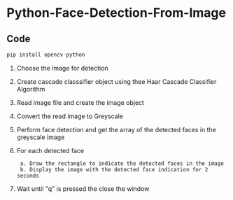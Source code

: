 # Python-Face-Detection-From-Image

## Code

```python
pip install opencv-python
```

1. Choose the image for detection
2. Create cascade classsifier object using thee Haar Cascade Classifier Algorithm
3. Read image file and create the image object
4. Convert the read image to Greyscale
5. Perform face detection and get the array of the detected faces in the greyscale image
6. For each detected face
    
        a. Draw the rectangle to indicate the detected faces in the image
        b. Display the image with the detected face indication for 2 seconds

7. Wait until "q" is pressed the close the window

